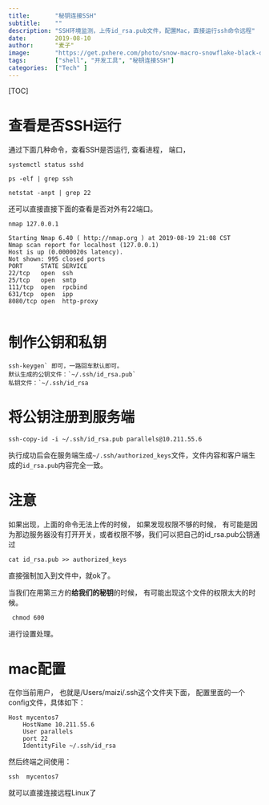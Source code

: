 ```yaml
---
title:       "秘钥连接SSH"
subtitle:    ""
description: "SSH环境监测，上传id_rsa.pub文件，配置Mac，直接运行ssh命令远程"
date:        2019-08-10
author:      "麦子"
image:       "https://get.pxhere.com/photo/snow-macro-snowflake-black-darkness-phenomenon-computer-wallpaper-screenshot-black-and-white-font-grass-night-midnight-1420032.jpg"
tags:        ["shell", "开发工具", "秘钥连接SSH"]
categories:  ["Tech" ]
---
```




[TOC]



# 查看是否SSH运行

通过下面几种命令，查看SSH是否运行,  查看进程， 端口， 

```shell
systemctl status sshd

ps -elf | grep ssh

netstat -anpt | grep 22

```

还可以直接直接下面的查看是否对外有22端口。

```
nmap 127.0.0.1

Starting Nmap 6.40 ( http://nmap.org ) at 2019-08-19 21:08 CST
Nmap scan report for localhost (127.0.0.1)
Host is up (0.0000020s latency).
Not shown: 995 closed ports
PORT     STATE SERVICE
22/tcp   open  ssh
25/tcp   open  smtp
111/tcp  open  rpcbind
631/tcp  open  ipp
8080/tcp open  http-proxy


```



# 制作公钥和私钥

```shell
ssh-keygen` 即可，一路回车默认即可。
默认生成的公钥文件：`~/.ssh/id_rsa.pub`
私钥文件：`~/.ssh/id_rsa
```

# 将公钥注册到服务端

```
ssh-copy-id -i ~/.ssh/id_rsa.pub parallels@10.211.55.6
```

执行成功后会在服务端生成`~/.ssh/authorized_keys`文件，文件内容和客户端生成的`id_rsa.pub`内容完全一致。

# 注意

如果出现，上面的命令无法上传的时候， 如果发现权限不够的时候， 有可能是因为那边服务器没有打开开关，或者权限不够，我们可以把自己的id_rsa.pub公钥通过

```shell
cat id_rsa.pub >> authorized_keys 
```

直接强制加入到文件中，就ok了。 

当我们在用第三方的**给我们的秘钥**的时候， 有可能出现这个文件的权限太大的时候。

```shell
 chmod 600  
```

进行设置处理。 

# mac配置

在你当前用户， 也就是/Users/maizi/.ssh这个文件夹下面， 配置里面的一个config文件，具体如下：

```shell
Host mycentos7
    HostName 10.211.55.6
    User parallels
    port 22
    IdentityFile ~/.ssh/id_rsa
```

然后终端之间使用：

```shell
ssh  mycentos7 
```

就可以直接连接远程Linux了